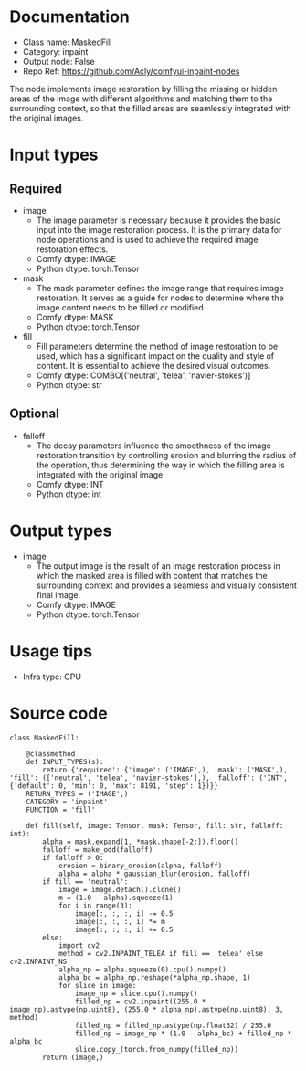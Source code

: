 # Documentation
- Class name: MaskedFill
- Category: inpaint
- Output node: False
- Repo Ref: https://github.com/Acly/comfyui-inpaint-nodes

The node implements image restoration by filling the missing or hidden areas of the image with different algorithms and matching them to the surrounding context, so that the filled areas are seamlessly integrated with the original images.

# Input types
## Required
- image
    - The image parameter is necessary because it provides the basic input into the image restoration process. It is the primary data for node operations and is used to achieve the required image restoration effects.
    - Comfy dtype: IMAGE
    - Python dtype: torch.Tensor
- mask
    - The mask parameter defines the image range that requires image restoration. It serves as a guide for nodes to determine where the image content needs to be filled or modified.
    - Comfy dtype: MASK
    - Python dtype: torch.Tensor
- fill
    - Fill parameters determine the method of image restoration to be used, which has a significant impact on the quality and style of content. It is essential to achieve the desired visual outcomes.
    - Comfy dtype: COMBO[('neutral', 'telea', 'navier-stokes')]
    - Python dtype: str
## Optional
- falloff
    - The decay parameters influence the smoothness of the image restoration transition by controlling erosion and blurring the radius of the operation, thus determining the way in which the filling area is integrated with the original image.
    - Comfy dtype: INT
    - Python dtype: int

# Output types
- image
    - The output image is the result of an image restoration process in which the masked area is filled with content that matches the surrounding context and provides a seamless and visually consistent final image.
    - Comfy dtype: IMAGE
    - Python dtype: torch.Tensor

# Usage tips
- Infra type: GPU

# Source code
```
class MaskedFill:

    @classmethod
    def INPUT_TYPES(s):
        return {'required': {'image': ('IMAGE',), 'mask': ('MASK',), 'fill': (['neutral', 'telea', 'navier-stokes'],), 'falloff': ('INT', {'default': 0, 'min': 0, 'max': 8191, 'step': 1})}}
    RETURN_TYPES = ('IMAGE',)
    CATEGORY = 'inpaint'
    FUNCTION = 'fill'

    def fill(self, image: Tensor, mask: Tensor, fill: str, falloff: int):
        alpha = mask.expand(1, *mask.shape[-2:]).floor()
        falloff = make_odd(falloff)
        if falloff > 0:
            erosion = binary_erosion(alpha, falloff)
            alpha = alpha * gaussian_blur(erosion, falloff)
        if fill == 'neutral':
            image = image.detach().clone()
            m = (1.0 - alpha).squeeze(1)
            for i in range(3):
                image[:, :, :, i] -= 0.5
                image[:, :, :, i] *= m
                image[:, :, :, i] += 0.5
        else:
            import cv2
            method = cv2.INPAINT_TELEA if fill == 'telea' else cv2.INPAINT_NS
            alpha_np = alpha.squeeze(0).cpu().numpy()
            alpha_bc = alpha_np.reshape(*alpha_np.shape, 1)
            for slice in image:
                image_np = slice.cpu().numpy()
                filled_np = cv2.inpaint((255.0 * image_np).astype(np.uint8), (255.0 * alpha_np).astype(np.uint8), 3, method)
                filled_np = filled_np.astype(np.float32) / 255.0
                filled_np = image_np * (1.0 - alpha_bc) + filled_np * alpha_bc
                slice.copy_(torch.from_numpy(filled_np))
        return (image,)
```